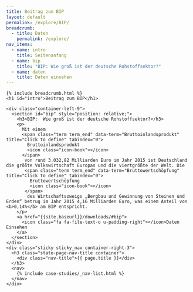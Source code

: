 ```yaml
---
title: Beitrag zum BIP
layout: default
permalink: /explore/BIP/
breadcrumb:
  - title: Daten
    permalink: /explore/
nav_items:
  - name: intro
    title: Seitenanfang
  - name: bip
    title: "BIP: Wie groß ist der deutsche Rohstoffsektor?"
  - name: daten
    title: Daten einsehen
---
```


<link rel="stylesheet" type="text/css" href="{{ site.baseurl_root }}/css/slick-theme.css"/>
<link rel="stylesheet" type="text/css" href="//cdn.jsdelivr.net/jquery.slick/1.6.0/slick.css"/>

<main class="container-page-wrapper layout-state-pages">
  <section class="container" style="position: relative;">

    {% include breadcrumb.html %}
    <h1 id="intro">Beitrag zum BIP</h1>

    <div class="container-left-9">
      <section id="bip" style="position: relative;">
        <h3>BIP:  Wie groß ist der deutsche Rohstoffsektor?</h3>
        <p>
          Mit einem
          <span class="term term_end" data-term="Bruttoinlandsprodukt" title="Click to define" tabindex="0">
            Bruttoinlandsprodukt
            <icon class="icon-book"></icon>
          </span>
           von rund 3.032,82 Milliarden Euro im Jahr 2015 ist Deutschland die größte Volkswirtschaft Europas und die viertgrößte der Welt. Die
           <span class="term term_end" data-term="Bruttowertschöpfung" title="Click to define" tabindex="0">
             Bruttowertschöpfung
             <icon class="icon-book"></icon>
           </span>
            des Wirtschaftszweigs „Bergbau und Gewinnung von Steinen und Erden“ betrug im Jahr 2015 4,16 Milliarden Euro, was einem Anteil von <b>0,14%</b> am BIP entspricht.
        </p>
        <a href="{{site.baseurl}}/downloads/#bip">
          <icon class="fa fa-file-text-o u-padding-right"></icon>Daten Einsehen
        </a>
      </section>
    </div>
    <div class="sticky sticky_nav container-right-3">
      <h3 class="state-page-nav-title container">
        <div class="nav-title">{{ page.title }}</div>
      </h3>
      <nav>
        {% include case-studies/_nav-list.html %}
      </nav>
    </div>
  </section>
</main>

<script src="https://ajax.googleapis.com/ajax/libs/jquery/1.12.4/jquery.min.js"></script>
<script type="text/javascript" src="//cdn.jsdelivr.net/jquery.slick/1.6.0/slick.min.js"></script>
<script type="text/javascript" src="{{ site.baseurl_root }}/js/lib/static.min.js" charset="utf-8"></script>

